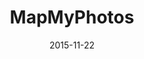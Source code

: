 ---
layout: site
title: "MapMyPhotos"
date: 2015-11-22
categories: [community]
version: 1.3.15
major: 1
minor: 3
patch: 15
slug: mapmyphotos
link: https://www.mapmyphotos.net/
submitter: lpolepeddi
permalink: /sites/:slug
---